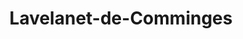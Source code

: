 ---
title: Lavelanet-de-Comminges
url: /lavelanet-de-comminges/
latitude: 43.256
longitude: 1.119
---